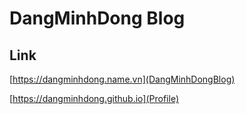 # DangMinhDong Blog
## Link
[https://dangminhdong.name.vn](DangMinhDongBlog)

[https://dangminhdong.github.io](Profile)
